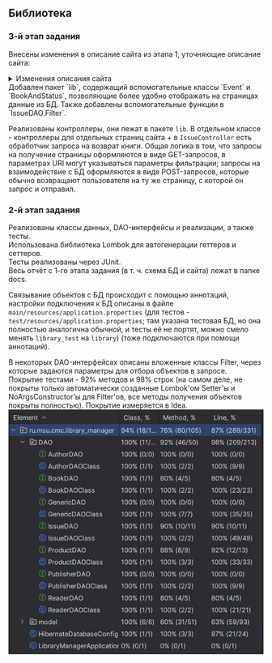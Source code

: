 ## Библиотека
### 3-й этап задания
Внесены изменения в описание сайта из этапа 1, уточняющие описание сайта:  
<details>
<summary>Изменения описания сайта</summary>  

- переход на "Выдать книгу" со страницы "Книги" удалён, аналогичный переход введёт со страницы "Список экземпляров книги"  

- в описание страницы "Читатели" добавлена возможность отфильтровать  

- в описание страницы "Книги" добавлена возможность фильтрации по ISBN и удаления книги  

- в описание страницы "Список экземпляров книги" добавлена возможность переход на страницу выдачи некого экземпляра или возврата его в библиотеку  

- в описание страницы "Экземпляр книги" добавлена возможность вернуть экземпляр в библиотеку.  

</details>
Добавлен пакет `lib`, содержащий вспомогательные классы `Event` и `BookAndStatus`, позволяющие более удобно отображать на страницах данные из БД.  
Также добавлены вспомогательные функции в `IssueDAO.Filter`.  

Реализованы контроллеры, они лежат в пакете `lib`. В отдельном классе - контроллеры для отдельных страниц сайта + в `IssueController` есть обработчик запроса на возврат книги. Общая логика в том, что запросы на получение страницы оформляются в виде GET-запросов, в параметрах URI могут указываться параметры фильтрации; запросы на взаимодействие с БД оформляются в виде POST-запросов, которые обычно возвращают пользователя на ту же страницу, с которой он запрос и отправил.
### 2-й этап задания
Реализованы классы данных, DAO-интерфейсы и реализации, а также тесты.  
Использована библиотека Lombok для автогенерации геттеров и сеттеров.  
Тесты реализованы через JUnit.  
Весь отчёт с 1-го этапа задания (в т. ч. схема БД и сайта) лежат в папке docs.  

Связывание объектов с БД происходит с помощью аннотаций, настройки подключения к БД описаны в файле ``main/resources/application.properties`` (для тестов - ``test/resources/application.properties``; там указана тестовая БД, но она полностью аналогична обычной, и тесты её не портят, можно смело менять ``library_test`` на ``library``) (тоже подключаются при помощи аннотаций).  

В некоторых DAO-интерфейсах описаны вложенные классы Filter, через которые задаются параметры для отбора объектов в запросе. Покрытие тестами - 92% методов и 98% строк (на самом деле, не покрыты только автоматически созданные Lombok'ом Setter'ы и NoArgsConstructor'ы для Filter'ов, все методы получения объектов покрыты полностью). Покрытие измеряется в Idea.  
![Покрытие](/docs/test_coverage.png)